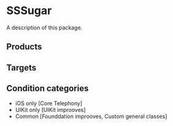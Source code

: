 # SSSugar

A description of this package.


## Products

## Targets

## Condition categories
- iOS only [Core Telephony]
- UIKit only [UIKit improoves]
- Common [Founddation improoves, Custom general classes]
